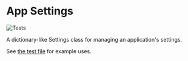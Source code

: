 # App Settings

![Tests](https://github.com/wheelercj/app_settings/actions/workflows/tests.yaml/badge.svg)

A dictionary-like Settings class for managing an application's settings.

See [the test file](https://github.com/wheelercj/app_settings/blob/master/tests/test_app_settings.py) for example uses.

